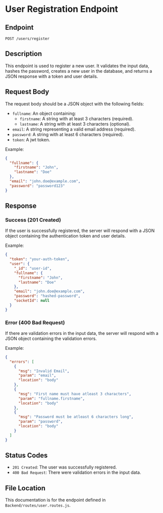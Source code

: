 # User Registration Endpoint

## Endpoint
`POST /users/register`

## Description
This endpoint is used to register a new user. It validates the input data, hashes the password, creates a new user in the database, and returns a JSON response with a token and user details.

## Request Body
The request body should be a JSON object with the following fields:

- `fullname`: An object containing:
  - `firstname`: A string with at least 3 characters (required).
  - `lastname`: A string with at least 3 characters (optional).
- `email`: A string representing a valid email address (required).
- `password`: A string with at least 6 characters (required).
- `token`: A jwt token.

Example:
```json
{
  "fullname": {
    "firstname": "John",
    "lastname": "Doe"
  },
  "email": "john.doe@example.com",
  "password": "password123"
}
```

## Response
### Success (201 Created)
If the user is successfully registered, the server will respond with a JSON object containing the authentication token and user details.

Example:
```json
{
  "token": "your-auth-token",
  "user": {
    "_id": "user-id",
    "fullname": {
      "firstname": "John",
      "lastname": "Doe"
    },
    "email": "john.doe@example.com",
    "password": "hashed-password",
    "socketId": null
  }
}
```

### Error (400 Bad Request)
If there are validation errors in the input data, the server will respond with a JSON object containing the validation errors.

Example:
```json
{
  "errors": [
    {
      "msg": "Invalid Email",
      "param": "email",
      "location": "body"
    },
    {
      "msg": "First name must have atleast 3 characters",
      "param": "fullname.firstname",
      "location": "body"
    },
    {
      "msg": "Password must be atleast 6 characters long",
      "param": "password",
      "location": "body"
    }
  ]
}
```

## Status Codes
- `201 Created`: The user was successfully registered.
- `400 Bad Request`: There were validation errors in the input data.

## File Location
This documentation is for the endpoint defined in `Backend/routes/user.routes.js`.